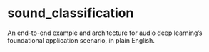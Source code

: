 # sound_classification
An end-to-end example and architecture for audio deep learning’s foundational application scenario, in plain English.
